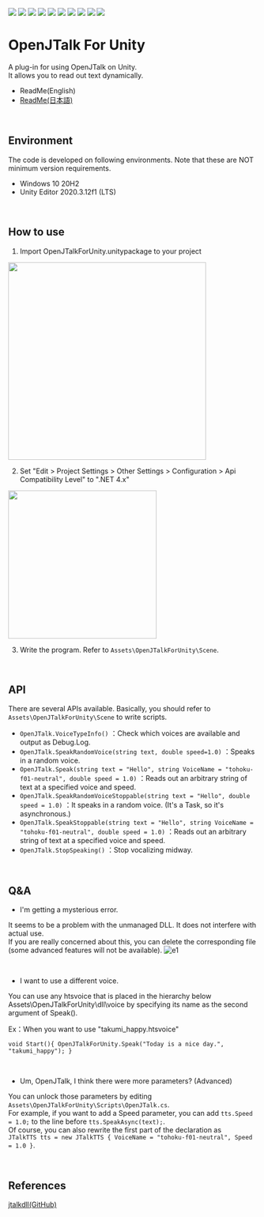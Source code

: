 ![](https://img.shields.io/badge/openupm-v1.5.0-blue)
![](https://img.shields.io/github/v/release/rarafy/OpenJTalkForUnity?include_prereleases)
![](https://img.shields.io/github/release-date/rarafy/OpenJTalkForUnity)
![](https://img.shields.io/github/license/rarafy/OpenJTalkForUnity)
![](https://img.shields.io/badge/PRs-welcome-orange)
![](https://img.shields.io/badge/Unity%202018.3%20or%20later.x-supported-blue)
![](https://img.shields.io/badge/Unity%202019.x-supported-blue)
![](https://img.shields.io/badge/Unity%202020.x-supported-blue)
![](https://img.shields.io/github/downloads/rarafy/OpenJTalkForUnity/total)
![](https://img.shields.io/github/repo-size/rarafy/OpenJTalkForUnity)

# OpenJTalk For Unity
A plug-in for using OpenJTalk on Unity.<br>
It allows you to read out text dynamically.
- ReadMe(English)
- [ReadMe(日本語)](README_JP.md)

<br>

## Environment

The code is developed on following environments. Note that these are NOT minimum version requirements.

- Windows 10 20H2
- Unity Editor 2020.3.12f1 (LTS)

<br>

## How to use
1. Import OpenJTalkForUnity.unitypackage to your project

<img src="https://user-images.githubusercontent.com/33755507/129216066-e57e084a-2027-4d35-8f19-4ec0d4261dec.png" width="400">

2. Set "Edit > Project Settings > Other Settings > Configuration > Api Compatibility Level" to ".NET 4.x"
<img src="https://user-images.githubusercontent.com/33755507/129219061-f24d8638-56f9-405c-b91f-bc76951c6c4a.png" width="300">

3. Write the program. Refer to `Assets\OpenJTalkForUnity\Scene`.

<br>

## API
There are several APIs available. Basically, you should refer to `Assets\OpenJTalkForUnity\Scene` to write scripts.
- `OpenJTalk.VoiceTypeInfo()`
：Check which voices are available and output as Debug.Log.
- `OpenJTalk.SpeakRandomVoice(string text, double speed=1.0)`
：Speaks in a random voice.
- `OpenJTalk.Speak(string text = "Hello", string VoiceName = "tohoku-f01-neutral", double speed = 1.0)`
：Reads out an arbitrary string of text at a specified voice and speed.
- `OpenJTalk.SpeakRandomVoiceStoppable(string text = "Hello", double speed = 1.0)`
：It speaks in a random voice. (It's a Task, so it's asynchronous.)
- `OpenJTalk.SpeakStoppable(string text = "Hello", string VoiceName = "tohoku-f01-neutral", double speed = 1.0)`
：Reads out an arbitrary string of text at a specified voice and speed.
- `OpenJTalk.StopSpeaking()`
：Stop vocalizing midway.

<br>

## Q&A
- I'm getting a mysterious error.

It seems to be a problem with the unmanaged DLL. It does not interfere with actual use.<br>
If you are really concerned about this, you can delete the corresponding file (some advanced features will not be available).
![e1](https://user-images.githubusercontent.com/33755507/129216635-f21a0cfc-8ccc-4e49-bd61-496cdbf8f907.PNG)

<br>

- I want to use a different voice.

You can use any htsvoice that is placed in the hierarchy below Assets\OpenJTalkForUnity\dll\voice by specifying its name as the second argument of Speak().

Ex：When you want to use "takumi_happy.htsvoice"

`
void Start(){
OpenJTalkForUnity.Speak("Today is a nice day.", "takumi_happy");
}
`

<br>

- Um, OpenJTalk, I think there were more parameters? (Advanced)

You can unlock those parameters by editing `Assets\OpenJTalkForUnity\Scripts\OpenJTalk.cs`.<br>
For example, if you want to add a Speed parameter, you can add `tts.Speed = 1.0;` to the line before `tts.SpeakAsync(text);`.<br>
Of course, you can also rewrite the first part of the declaration as<br>
`JTalkTTS tts = new JTalkTTS { VoiceName = "tohoku-f01-neutral", Speed = 1.0 }`.

<br>

## References
[jtalkdll(GitHub)](https://github.com/rosmarinus/jtalkdll)
